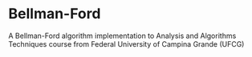 Bellman-Ford
============

A Bellman-Ford algorithm implementation to Analysis and Algorithms Techniques course from Federal University of Campina Grande (UFCG)